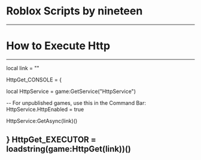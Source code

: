 # Roblox Scripts by nineteen

-------------------------------------------------------------------------------------------------------------
# How to Execute Http
-------------------------------------------------------------------------------------------------------------
local link = ""

HttpGet_CONSOLE = {

local HttpService = game:GetService("HttpService")

-- For unpublished games, use this in the Command Bar:
HttpService.HttpEnabled = true

HttpService:GetAsync(link)()

}
HttpGet_EXECUTOR = loadstring(game:HttpGet(link))()
-------------------------------------------------------------------------------------------------------------
